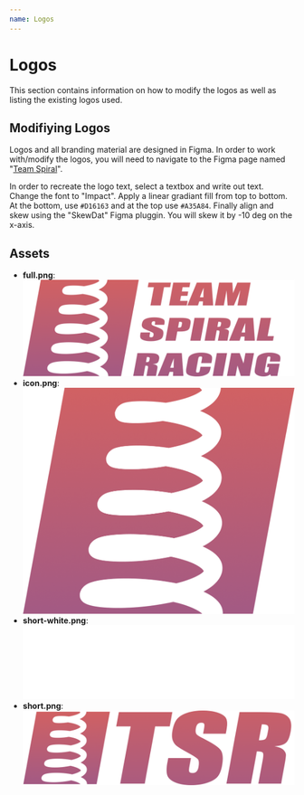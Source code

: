 ```yaml
---
name: Logos
---
```


# Logos
This section contains information on how to modify the logos as well as listing the existing logos used.

## Modifiying Logos
Logos and all branding material are designed in Figma. In order to work with/modify the logos, you will need to navigate to the Figma page named "[Team Spiral](https://www.figma.com/design/iAp4UhnW6nX7oCYaE2E8x9/Team-Spiral?node-id=0-1&t=SiYKF7tbFEEcrewQ-1)".

In order to recreate the logo text, select a textbox and write out text. Change the font to "Impact". Apply a linear gradiant fill from top to bottom. At the bottom, use `#D16163` and at the top use `#A35A84`. Finally align and skew using the "SkewDat" Figma pluggin. You will skew it by -10 deg on the x-axis.

## Assets
- **full.png**: ![](/logos/full.png)
- **icon.png**: ![](/logos/icon.png)
- **short-white.png**: ![](/logos/short-white.png)
- **short.png**: ![](/logos/short.png)